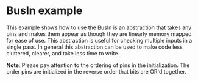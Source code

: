 # BusIn example

This example shows how to use the 
BusIn is an abstraction that takes any pins and makes them appear as though they are linearly memory mapped for ease of use. This abstraction is useful for checking multiple inputs in a single pass. In general this abstraction can be used to make code less cluttered, clearer, and take less time to write.  

**Note**: Please pay attention to the ordering of pins in the initialization. The order pins are initialized in the reverse order that bits are OR'd together.
